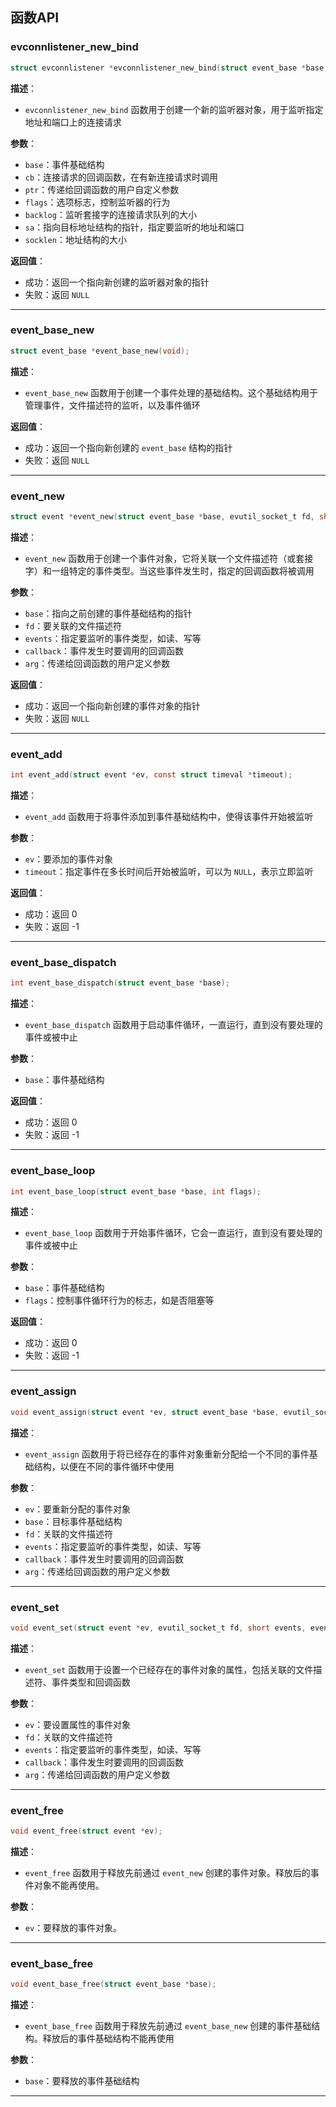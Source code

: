 ## 函数API

### evconnlistener_new_bind

```c
struct evconnlistener *evconnlistener_new_bind(struct event_base *base, evconnlistener_cb cb, void *ptr, unsigned flags, int backlog, const struct sockaddr *sa, int socklen);
```

**描述**：

- `evconnlistener_new_bind` 函数用于创建一个新的监听器对象，用于监听指定地址和端口上的连接请求

**参数**：

- `base`：事件基础结构
- `cb`：连接请求的回调函数，在有新连接请求时调用
- `ptr`：传递给回调函数的用户自定义参数
- `flags`：选项标志，控制监听器的行为
- `backlog`：监听套接字的连接请求队列的大小
- `sa`：指向目标地址结构的指针，指定要监听的地址和端口
- `socklen`：地址结构的大小

**返回值**：

- 成功：返回一个指向新创建的监听器对象的指针
- 失败：返回 `NULL`

---

### event_base_new

```c
struct event_base *event_base_new(void);
```

**描述**：

- `event_base_new` 函数用于创建一个事件处理的基础结构。这个基础结构用于管理事件，文件描述符的监听，以及事件循环

**返回值**：

- 成功：返回一个指向新创建的 `event_base` 结构的指针
- 失败：返回 `NULL`

---

### event_new

```c
struct event *event_new(struct event_base *base, evutil_socket_t fd, short events, event_callback_fn callback, void *arg);
```

**描述**：

- `event_new` 函数用于创建一个事件对象，它将关联一个文件描述符（或套接字）和一组特定的事件类型。当这些事件发生时，指定的回调函数将被调用

**参数**：

- `base`：指向之前创建的事件基础结构的指针
- `fd`：要关联的文件描述符
- `events`：指定要监听的事件类型，如读、写等
- `callback`：事件发生时要调用的回调函数
- `arg`：传递给回调函数的用户定义参数

**返回值**：

- 成功：返回一个指向新创建的事件对象的指针
- 失败：返回 `NULL`

---

### event_add

```c
int event_add(struct event *ev, const struct timeval *timeout);
```

**描述**：

- `event_add` 函数用于将事件添加到事件基础结构中，使得该事件开始被监听

**参数**：

- `ev`：要添加的事件对象
- `timeout`：指定事件在多长时间后开始被监听，可以为 `NULL`，表示立即监听

**返回值**：

- 成功：返回 0
- 失败：返回 -1

---

### event_base_dispatch

```c
int event_base_dispatch(struct event_base *base);
```

**描述**：

- `event_base_dispatch` 函数用于启动事件循环，一直运行，直到没有要处理的事件或被中止

**参数**：

- `base`：事件基础结构

**返回值**：

- 成功：返回 0
- 失败：返回 -1

---

### event_base_loop

```c
int event_base_loop(struct event_base *base, int flags);
```

**描述**：

- `event_base_loop` 函数用于开始事件循环，它会一直运行，直到没有要处理的事件或被中止

**参数**：

- `base`：事件基础结构
- `flags`：控制事件循环行为的标志，如是否阻塞等

**返回值**：

- 成功：返回 0
- 失败：返回 -1

---

### event_assign

```c
void event_assign(struct event *ev, struct event_base *base, evutil_socket_t fd, short events, event_callback_fn callback, void *arg);
```

**描述**：

- `event_assign` 函数用于将已经存在的事件对象重新分配给一个不同的事件基础结构，以便在不同的事件循环中使用

**参数**：

- `ev`：要重新分配的事件对象
- `base`：目标事件基础结构
- `fd`：关联的文件描述符
- `events`：指定要监听的事件类型，如读、写等
- `callback`：事件发生时要调用的回调函数
- `arg`：传递给回调函数的用户定义参数

---

### event_set

```c
void event_set(struct event *ev, evutil_socket_t fd, short events, event_callback_fn callback, void *arg);
```

**描述**：

- `event_set` 函数用于设置一个已经存在的事件对象的属性，包括关联的文件描述符、事件类型和回调函数

**参数**：

- `ev`：要设置属性的事件对象
- `fd`：关联的文件描述符
- `events`：指定要监听的事件类型，如读、写等
- `callback`：事件发生时要调用的回调函数
- `arg`：传递给回调函数的用户定义参数

---

### event_free

```c
void event_free(struct event *ev);
```

**描述**：

- `event_free` 函数用于释放先前通过 `event_new` 创建的事件对象。释放后的事件对象不能再使用。

**参数**：

- `ev`：要释放的事件对象。

---

### event_base_free

```c
void event_base_free(struct event_base *base);
```

**描述**：

- `event_base_free` 函数用于释放先前通过 `event_base_new` 创建的事件基础结构。释放后的事件基础结构不能再使用

**参数**：

- `base`：要释放的事件基础结构

---
